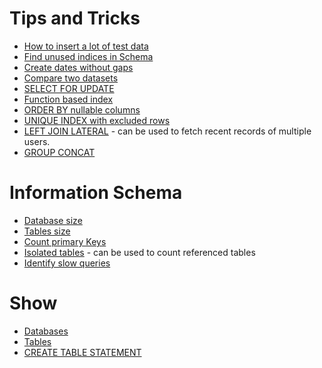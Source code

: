 # Tips and Tricks

- [How to insert a lot of test data](queries/fill_in_test_data.sql)
- [Find unused indices in Schema](queries/find_unused_indices.sql)
- [Create dates without gaps](queries/create_dates_without_gaps.sql)
- [Compare two datasets](queries/compare_two_datasets.sql)
- [SELECT FOR UPDATE](queries/select_for_update.sql)
- [Function based index](queries/function_based_index.sql)
- [ORDER BY nullable columns](queries/order_by_nullable_column.sql)
- [UNIQUE INDEX with excluded rows](queries/unique_index_excluded_rows.sql)
- [LEFT JOIN LATERAL](queries/left_join_lateral.sql) - can be used to fetch recent records of multiple users.
- [GROUP CONCAT](queries/group_concat.sql)

# Information Schema
- [Database size](information_schema/database_size.sql)
- [Tables size](information_schema/tables_size.sql)
- [Count primary Keys](information_schema/count_primary_keys.sql)
- [Isolated tables](information_schema/isolated_tables.sql) - can be used to count referenced tables
- [Identify slow queries](information_schema/indentify_slow_queries.sql)

# Show
- [Databases](show/show_databases.sql)
- [Tables](show/show_tables.sql)
- [CREATE TABLE STATEMENT](show/show_create_table.sql)